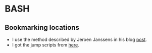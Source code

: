 # BASH

## Bookmarking locations

* I use the method described by Jeroen Janssens in his blog [post](http://jeroenjanssens.com/2013/08/16/quickly-navigate-your-filesystem-from-the-command-line.html).
* I got the jump scripts from [here](https://github.com/neuhalje/homesick-bash-mark_jump/blob/master/home/.bashrc-plugin.bash-jump.d/common/plugin.conf).